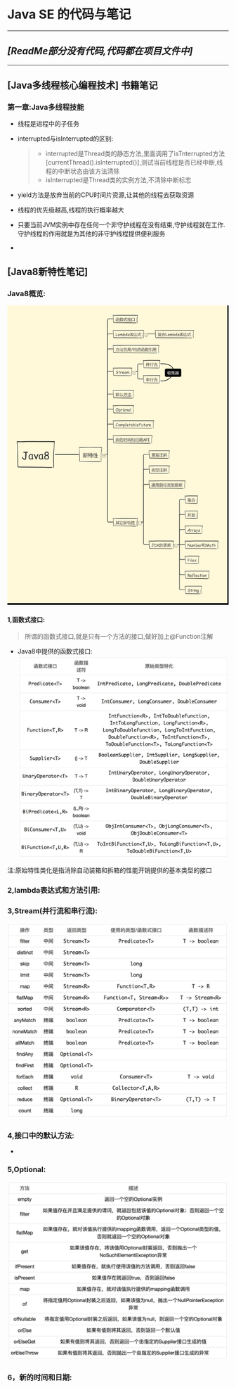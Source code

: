 
# Java SE 的代码与笔记

----------

## *[ReadMe部分没有代码,代码都在项目文件中]*

----------------

 
## [Java多线程核心编程技术] 书籍笔记

### 第一章:Java多线程技能
 - 线程是进程中的子任务
 - interrupted与isInterrupted的区别:
   > - interrupted是Thread类的静态方法,里面调用了isTnterrupted方法[currentThread().isInterrupted()],测试当前线程是否已经中断,线程的中断状态由该方法清除
   > - isInterrupted是Thread类的实例方法,不清除中断标志
   
 - yield方法是放弃当前的CPU时间片资源,让其他的线程去获取资源
 - 线程的优先级越高,线程的执行概率越大
 - 只要当前JVM实例中存在任何一个非守护线程在没有结束,守护线程就在工作.守护线程的作用就是为其他的非守护线程提供便利服务
 - 
 
 
 
 ## [Java8新特性笔记]
  ### Java8概览:
   ![](https://github.com/Maystory/JavaSE-Code/blob/master/res/Java8.jpeg)
    
   #### 1,函数式接口:
   
   > 所谓的函数式接口,就是只有一个方法的接口,做好加上@Function注解
    
   - Java8中提供的函数式接口:  
   ![](https://github.com/Maystory/JavaSE-Code/blob/master/res/1.jpeg)
    
   注:原始特性类化是指消除自动装箱和拆箱的性能开销提供的基本类型的接口
   
   
   ### 2,lambda表达式和方法引用:
   
   ### 3,Stream(并行流和串行流):
   ![](https://github.com/Maystory/JavaSE-Code/blob/master/res/2.jpeg)
   
   ### 4,接口中的默认方法:
   
   - 
   ### 5,Optional:
   ![](https://github.com/Maystory/JavaSE-Code/blob/master/res/3.jpeg)
   
   ### 6，新的时间和日期:
   
   
   

    
    